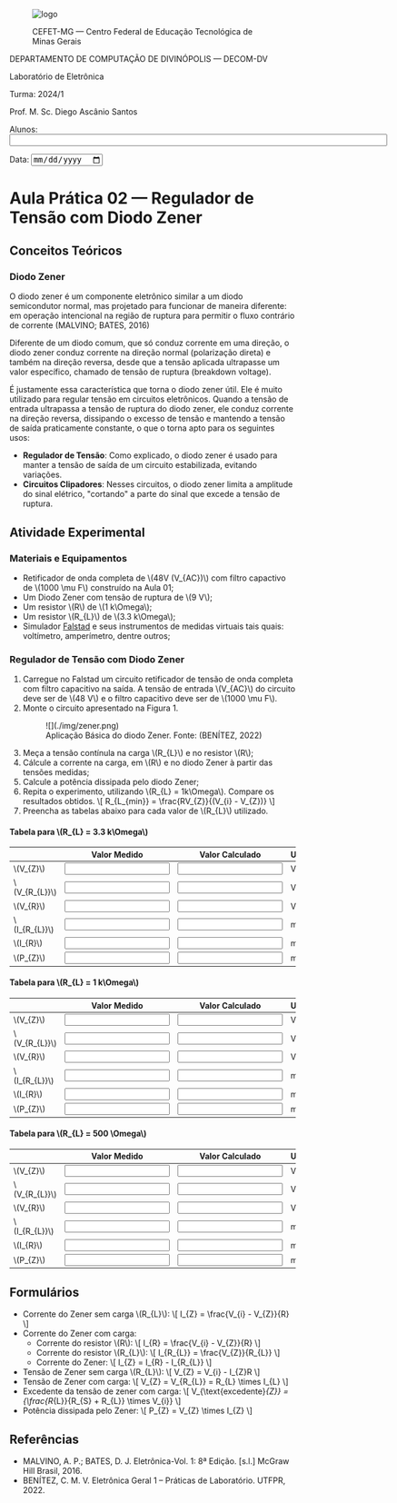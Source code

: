 <link rel="stylesheet" type="text/css" href="style.css"></link>
<script src="https://polyfill.io/v3/polyfill.min.js?features=es6"></script>
<script type="text/javascript" async
  src="https://cdnjs.cloudflare.com/ajax/libs/mathjax/2.7.7/MathJax.js?config=TeX-MML-AM_CHTML">
</script>

<script>
    function carregarImagem(input, id) {
        var reader = new FileReader();
        reader.onload = function (e) {
            var img = document.createElement("img");
            img.src = e.target.result;
            document.getElementById(id).appendChild(img);
        };
        reader.readAsDataURL(input.files[0]);
    }
</script>

<figure markdown=1>

![logo](https://upload.wikimedia.org/wikipedia/commons/f/fd/Logo_CEFET-MG.png)

<figcaption>CEFET-MG — Centro Federal de Educação Tecnológica de Minas Gerais</figcaption>
</figure>

DEPARTAMENTO DE COMPUTAÇÃO DE DIVINÓPOLIS — DECOM-DV

Laboratório de Eletrônica

Turma: 2024/1

Prof. M. Sc. Diego Ascânio Santos

<label for="alunos">Alunos: </label>
<input type="text" id="alunos" name="alunos" size="80" >

<label for="data">Data: </label>
<input type="date" id="data" name="data">

# Aula Prática 02 — Regulador de Tensão com Diodo Zener

## Conceitos Teóricos

### Diodo Zener

O diodo zener é um componente eletrônico similar a um diodo semicondutor normal, mas projetado para funcionar de maneira diferente: em operação intencional na região de ruptura para permitir o fluxo contrário de corrente (MALVINO; BATES, 2016)

Diferente de um diodo comum, que só conduz corrente em uma direção, o diodo zener conduz corrente na direção normal (polarização direta) e também na direção reversa, desde que a tensão aplicada ultrapasse um valor específico, chamado de tensão de ruptura (breakdown voltage).

É justamente essa característica que torna o diodo zener útil. Ele é muito utilizado para regular tensão em circuitos eletrônicos. Quando a tensão de entrada ultrapassa a tensão de ruptura do diodo zener, ele conduz corrente na direção reversa, dissipando o excesso de tensão e mantendo a tensão de saída praticamente constante, o que o torna apto para os seguintes usos:

-   **Regulador de Tensão**: Como explicado, o diodo zener é usado para manter a tensão de saída de um circuito estabilizada, evitando variações.
-   **Circuitos Clipadores**: Nesses circuitos, o diodo zener limita a amplitude do sinal elétrico, "cortando" a parte do sinal que excede a tensão de ruptura.

## Atividade Experimental

### Materiais e Equipamentos

-   Retificador de onda completa de \\(48V (V\_{AC})\\) com filtro capactivo de \\(1000 \mu F\\) construído na Aula 01;
-   Um Diodo Zener com tensão de ruptura de \\(9 V\\);
-   Um resistor \\(R\\) de \\(1 k\Omega\\);
-   Um resistor \\(R\_{L}\\) de \\(3.3 k\Omega\\);
-   Simulador [Falstad](https://www.falstad.com/circuit/circuitjs.html) e seus instrumentos de medidas virtuais tais quais: voltímetro, amperímetro, dentre outros;

### Regulador de Tensão com Diodo Zener

1. Carregue no Falstad um circuito retificador de tensão de onda completa com filtro capacitivo na saída. A tensão de entrada \\(V\_{AC}\\) do circuito deve ser de \\(48 V\\) e o filtro capacitivo deve ser de \\(1000 \mu F\\).
2. Monte o circuito apresentado na Figura 1.
    <figure markdown=1>
        ![](./img/zener.png)
        <figcaption>Aplicação Básica do diodo Zener. Fonte: (BENÍTEZ, 2022)</figcaption>
    </figure>
3. Meça a tensão contínula na carga \\(R\_{L}\\) e no resistor \\(R\\);
4. Cálcule a corrente na carga, em \\(R\\) e no diodo Zener à partir das tensões medidas;
5. Calcule a potência dissipada pelo diodo Zener;
6. Repita o experimento, utilizando \\(R\_{L} = 1k\Omega\\). Compare os resultados obtidos.
    \\[ R_{L_{min}} = \frac{RV_{Z}}{(V_{i} - V_{Z})} \\]
7. Preencha as tabelas abaixo para cada valor de \\(R\_{L}\\) utilizado.

#### Tabela para \\(R\_{L} = 3.3 k\Omega\\)

|                   | Valor Medido           | Valor Calculado        | Unidade |
| ----------------- | ---------------------- | ---------------------- | ------- |
| \\(V\_{Z}\\)      | <input type="number"/> | <input type="number"/> | V       |
| \\(V\_{R\_{L}}\\) | <input type="number"/> | <input type="number"/> | V       |
| \\(V\_{R}\\)      | <input type="number"/> | <input type="number"/> | V       |
| \\(I\_{R\_{L}}\\) | <input type="number"/> | <input type="number"/> | mA      |
| \\(I\_{R}\\)      | <input type="number"/> | <input type="number"/> | mA      |
| \\(P\_{Z}\\)      | <input type="number"/> | <input type="number"/> | mW      |

#### Tabela para \\(R\_{L} = 1 k\Omega\\)

|                   | Valor Medido           | Valor Calculado        | Unidade |
| ----------------- | ---------------------- | ---------------------- | ------- |
| \\(V\_{Z}\\)      | <input type="number"/> | <input type="number"/> | V       |
| \\(V\_{R\_{L}}\\) | <input type="number"/> | <input type="number"/> | V       |
| \\(V\_{R}\\)      | <input type="number"/> | <input type="number"/> | V       |
| \\(I\_{R\_{L}}\\) | <input type="number"/> | <input type="number"/> | mA      |
| \\(I\_{R}\\)      | <input type="number"/> | <input type="number"/> | mA      |
| \\(P\_{Z}\\)      | <input type="number"/> | <input type="number"/> | mW      |

#### Tabela para \\(R\_{L} = 500 \Omega\\)

|                   | Valor Medido           | Valor Calculado        | Unidade |
| ----------------- | ---------------------- | ---------------------- | ------- |
| \\(V\_{Z}\\)      | <input type="number"/> | <input type="number"/> | V       |
| \\(V\_{R\_{L}}\\) | <input type="number"/> | <input type="number"/> | V       |
| \\(V\_{R}\\)      | <input type="number"/> | <input type="number"/> | V       |
| \\(I\_{R\_{L}}\\) | <input type="number"/> | <input type="number"/> | mA      |
| \\(I\_{R}\\)      | <input type="number"/> | <input type="number"/> | mA      |
| \\(P\_{Z}\\)      | <input type="number"/> | <input type="number"/> | mW      |

## Formulários

- Corrente do Zener sem carga \\(R_{L}\\):
    \\[ I_{Z} = \frac{V_{i} - V_{Z}}{R} \\]
- Corrente do Zener com carga:
    - Corrente do resistor \\(R\\):
        \\[ I_{R} = \frac{V_{i} - V_{Z}}{R} \\]
    - Corrente do resistor \\(R_{L}\\):
        \\[ I_{R_{L}} = \frac{V_{Z}}{R_{L}} \\]
    - Corrente do Zener:
        \\[ I_{Z} = I_{R} - I_{R_{L}} \\]
- Tensão de Zener sem carga \\(R_{L}\\):
    \\[ V_{Z} = V_{i} - I_{Z}R \\]
- Tensão de Zener com carga:
    \\[ V_{Z} = V_{R_{L}} = R_{L} \times I_{L} \\]
- Excedente da tensão de zener com carga:
    \\[ V_{\text{excedente}_{Z}} = {\frac{R_{L}}{R_{S} + R_{L}} \times V_{i}} \\]
- Potência dissipada pelo Zener:
    \\[ P_{Z} = V_{Z} \times I_{Z} \\]

## Referências

-   MALVINO, A. P.; BATES, D. J. Eletrônica-Vol. 1: 8ª Edição. [s.l.] McGraw Hill Brasil, 2016.
-   BENÍTEZ, C. M. V. Eletrônica Geral 1 – Práticas de Laboratório. UTFPR, 2022.
